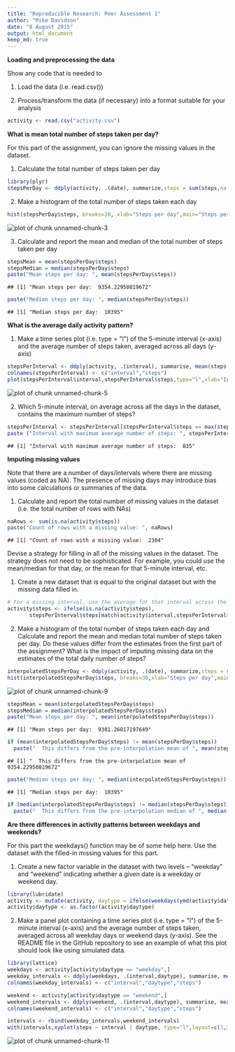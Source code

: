```yaml
---
title: "Reproducible Research: Peer Assessment 1"
author: "Mike Davidson"
date: "8 August 2015"
output: html_document
keep_md: true
---
```


**Loading and preprocessing the data**

Show any code that is needed to

1. Load the data (i.e. read.csv())

1. Process/transform the data (if necessary) into a format suitable for your analysis


```r
activity <- read.csv("activity.csv")
```

**What is mean total number of steps taken per day?**

For this part of the assignment, you can ignore the missing values in the dataset.

1. Calculate the total number of steps taken per day


```r
library(plyr)
stepsPerDay <- ddply(activity, .(date), summarize,steps = sum(steps,na.rm=TRUE))
```

2. Make a histogram of the total number of steps taken each day


```r
hist(stepsPerDay$steps, breaks=30, xlab="Steps per day",main="Steps per day")
```

![plot of chunk unnamed-chunk-3](figure/unnamed-chunk-3-1.png) 

3. Calculate and report the mean and median of the total number of steps taken per day


```r
stepsMean = mean(stepsPerDay$steps)
stepsMedian = median(stepsPerDay$steps)
paste("Mean steps per day: ", mean(stepsPerDay$steps))
```

```
## [1] "Mean steps per day:  9354.22950819672"
```

```r
paste("Median steps per day: ", median(stepsPerDay$steps))
```

```
## [1] "Median steps per day:  10395"
```

**What is the average daily activity pattern?**

1. Make a time series plot (i.e. type = "l") of the 5-minute interval (x-axis) and the average number of steps taken, averaged across all days (y-axis)


```r
stepsPerInterval <- ddply(activity, .(interval), summarise, mean(steps,na.rm=TRUE))
colnames(stepsPerInterval) <- c("interval","steps")
plot(stepsPerInterval$interval,stepsPerInterval$steps,type="l",xlab="Interval",ylab="Steps",main="Average steps taken per 5-minute interval")
```

![plot of chunk unnamed-chunk-5](figure/unnamed-chunk-5-1.png) 

2. Which 5-minute interval, on average across all the days in the dataset, contains the maximum number of steps?


```r
stepsPerInterval <- stepsPerInterval[stepsPerInterval$steps == max(stepsPerInterval$steps),]
paste ("Interval with maximum average number of steps: ", stepsPerInterval$interval)
```

```
## [1] "Interval with maximum average number of steps:  835"
```

**Imputing missing values**

Note that there are a number of days/intervals where there are missing values (coded as NA). The presence of missing days may introduce bias into some calculations or summaries of the data.

1. Calculate and report the total number of missing values in the dataset (i.e. the total number of rows with NAs)


```r
naRows <- sum(is.na(activity$steps))
paste("Count of rows with a missing value: ", naRows)
```

```
## [1] "Count of rows with a missing value:  2304"
```

Devise a strategy for filling in all of the missing values in the dataset. The strategy does not need to be sophisticated. For example, you could use the mean/median for that day, or the mean for that 5-minute interval, etc.

1. Create a new dataset that is equal to the original dataset but with the missing data filled in.


```r
# For a missing interval, use the average for that interval across the whole data set.
activity$steps <- ifelse(is.na(activity$steps), 
       stepsPerInterval$steps[match(activity$interval,stepsPerInterval$interval)], activity$steps)
```

2. Make a histogram of the total number of steps taken each day and Calculate and report the mean and median total number of steps taken per day. Do these values differ from the estimates from the first part of the assignment? What is the impact of imputing missing data on the estimates of the total daily number of steps?


```r
interpolatedStepsPerDay <- ddply(activity, .(date), summarize,steps = sum(steps,na.rm=TRUE))
hist(interpolatedStepsPerDay$steps, breaks=30,xlab="Steps per day",main="Steps per day, interpolating missing values")
```

![plot of chunk unnamed-chunk-9](figure/unnamed-chunk-9-1.png) 

```r
stepsMean = mean(interpolatedStepsPerDay$steps)
stepsMedian = median(interpolatedStepsPerDay$steps)
paste("Mean steps per day: ", mean(interpolatedStepsPerDay$steps))
```

```
## [1] "Mean steps per day:  9381.26817197649"
```

```r
if (mean(interpolatedStepsPerDay$steps) != mean(stepsPerDay$steps))
  paste("  This differs from the pre-interpolation mean of ", mean(stepsPerDay$steps))
```

```
## [1] "  This differs from the pre-interpolation mean of  9354.22950819672"
```

```r
paste("Median steps per day: ", median(interpolatedStepsPerDay$steps))
```

```
## [1] "Median steps per day:  10395"
```

```r
if (median(interpolatedStepsPerDay$steps) != median(stepsPerDay$steps))
  paste("  This differs from the pre-interpolation median of ", median(stepsPerDay$steps))
```

**Are there differences in activity patterns between weekdays and weekends?**

For this part the weekdays() function may be of some help here. Use the dataset with the filled-in missing values for this part.

1. Create a new factor variable in the dataset with two levels – “weekday” and “weekend” indicating whether a given date is a weekday or weekend day.


```r
library(lubridate)
activity <- mutate(activity, daytype = ifelse(weekdays(ymd(activity$date), abbreviate = TRUE) %in% c("Sun", "Sat"), "weekend","weekday")) 
activity$daytype <- as.factor(activity$daytype)
```

2. Make a panel plot containing a time series plot (i.e. type = "l") of the 5-minute interval (x-axis) and the average number of steps taken, averaged across all weekday days or weekend days (y-axis). See the README file in the GitHub repository to see an example of what this plot should look like using simulated data.


```r
library(lattice)
weekdays <- activity[activity$daytype == "weekday",]
weekday_intervals <- ddply(weekdays, .(interval,daytype), summarise, mean(steps,na.rm=TRUE))
colnames(weekday_intervals) <- c("interval","daytype","steps")

weekend <- activity[activity$daytype == "weekend",]
weekend_intervals <- ddply(weekend, .(interval,daytype), summarise, mean(steps,na.rm=TRUE))
colnames(weekend_intervals) <- c("interval","daytype","steps")

intervals <- rbind(weekday_intervals,weekend_intervals)
with(intervals,xyplot(steps ~ interval | daytype, type="l",layout=c(1,2)))
```

![plot of chunk unnamed-chunk-11](figure/unnamed-chunk-11-1.png) 
